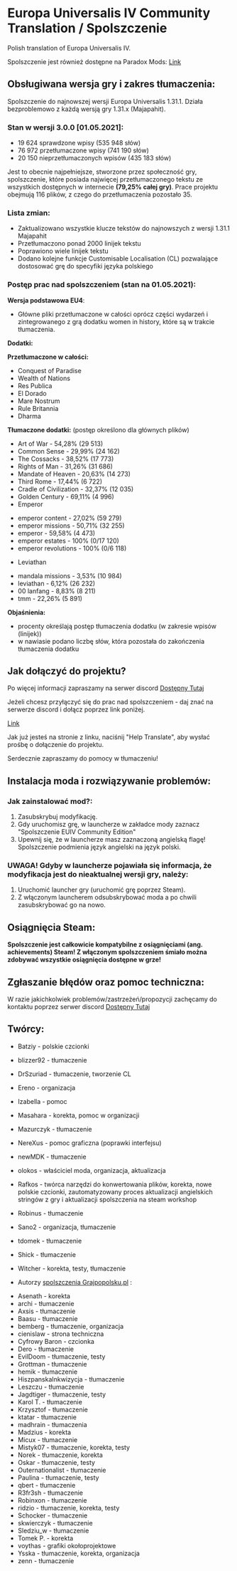 # Europa Universalis IV Community Translation / Spolszczenie
Polish translation of Europa Universalis IV.

Spolszczenie jest również dostępne na Paradox Mods: [Link](https://mods.paradoxplaza.com/mods/16442/Any)

## Obsługiwana wersja gry i zakres tłumaczenia:
Spolszczenie do najnowszej wersji Europa Universalis 1.31.1. Działa bezproblemowo z każdą wersją gry 1.31.x (Majapahit).

### Stan w wersji 3.0.0 [01.05.2021]:
 * 19 624 sprawdzone wpisy (535 948 słów)
 * 76 972 przetłumaczone wpisy (741 190 słów)
 * 20 150 nieprzetłumaczonych wpisów (435 183 słów)

Jest to obecnie najpełniejsze, stworzone przez społeczność gry, spolszczenie, które posiada najwięcej przetłumaczonego tekstu ze wszystkich dostępnych w internecie **(79,25% całej gry)**. Prace projektu obejmują 116 plików, z czego do przetłumaczenia pozostało 35.
 
### Lista zmian:
- Zaktualizowano wszystkie klucze tekstów do najnowszych z wersji 1.31.1 Majapahit
- Przetłumaczono ponad 2000 linijek tekstu
- Poprawiono wiele linijek tekstu
- Dodano kolejne funkcje Customisable Localisation (CL) pozwalające dostosować grę do specyfiki języka polskiego

### Postęp prac nad spolszczeniem (stan na 01.05.2021):

**Wersja podstawowa EU4**: 
* Główne pliki przetłumaczone w całości oprócz części wydarzeń i zintegrowanego z grą dodatku women in history, które są w trakcie tłumaczenia.

**Dodatki:**

**Przetłumaczone w całości:**

* Conquest of Paradise
* Wealth of Nations
* Res Publica
* El Dorado 
* Mare Nostrum
* Rule Britannia
* Dharma

**Tłumaczone dodatki:**
(postęp określono dla głównych plików)

* Art of War              - 54,28% (29 513)
* Common Sense            - 29,99% (24 162)
* The Cossacks            - 38,52% (17 773)
* Rights of Man           - 31,26% (31 686)
* Mandate of Heaven       - 20,63% (14 273)
* Third Rome              - 17,44% (6 722)
* Cradle of Civilization  - 32,37% (12 035)
* Golden Century          - 69,11% (4 996)  
* Emperor
- emperor content         - 27,02% (59 279)
- emperor missions        - 50,71% (32 255)
- emperor                 - 59,58% (4 473)
- emperor estates         - 100% (0/17 120)
- emperor revolutions     - 100% (0/6 118)
* Leviathan
- mandala missions        - 3,53% (10 984)
- leviathan               - 6,12% (26 232)
- 00 lanfang              - 8,83% (8 211) 
- tmm                     - 22,26% (5 891)

**Objaśnienia:**
 + procenty określają postęp tłumaczenia dodatku (w zakresie wpisów (linijek))
 + w nawiasie podano liczbę słów, która pozostała do zakończenia tłumaczenia dodatku 

## Jak dołączyć do projektu?
Po więcej informacji zapraszamy na serwer discord [Dostępny Tutaj](https://discord.gg/bTW7G7zJGX)

Jeżeli chcesz przyłączyć się do prac nad spolszczeniem - daj znać na serwerze discord i dołącz poprzez link poniżej.

[Link](https://www.transifex.com/europa-universalis-iv-community-translation/Community-edition/)

Jak już jesteś na stronie z linku, naciśnij "Help Translate", aby wysłać prośbę o dołączenie do projektu.

Serdecznie zapraszamy do pomocy w tłumaczeniu!

## Instalacja moda i rozwiązywanie problemów:

### Jak zainstalować mod?:
1. Zasubskrybuj modyfikację.
2. Gdy uruchomisz grę, w launcherze w zakładce mody zaznacz "Spolszczenie EUIV Community Edition"
3. Upewnij się, że w launcherze masz zaznaczoną angielską flagę! Spolszczenie podmienia język angielski na język polski.

### UWAGA! Gdyby w launcherze pojawiała się informacja, że modyfikacja jest do nieaktualnej wersji gry, należy:
1. Uruchomić launcher gry (uruchomić grę poprzez Steam).
2. Z włączonym launcherem odsubskrybować moda a po chwili zasubskrybować go na nowo.

## Osiągnięcia Steam:
**Spolszczenie jest całkowicie kompatybilne z osiągnięciami (ang. achievements) Steam! Z włączonym spolszczeniem śmiało można zdobywać wszystkie osiągnięcia dostępne w grze!**

## Zgłaszanie błędów oraz pomoc techniczna:
W razie jakichkolwiek problemów/zastrzeżeń/propozycji zachęcamy do kontaktu poprzez serwer discord [Dostępny Tutaj](https://discord.gg/bTW7G7zJGX)

## Twórcy:
- Batziy - polskie czcionki
- blizzer92 - tłumaczenie
- DrSzuriad - tłumaczenie, tworzenie CL
- Ereno - organizacja
- Izabella - pomoc
- Masahara - korekta, pomoc w organizacji
- Mazurczyk - tłumaczenie
- NereXus - pomoc graficzna (poprawki interfejsu)
- newMDK - tłumaczenie
- olokos - właściciel moda, organizacja, aktualizacja
- Rafkos - twórca narzędzi do konwertowania plików, korekta, nowe polskie czcionki, zautomatyzowany proces aktualizacji angielskich stringów z gry i aktualizacji spolszczenia na steam workshop
- Robinus - tłumaczenie
- Sano2 - organizacja, tłumaczenie
- tdomek - tłumaczenie
- Shick - tłumaczenie
- Witcher - korekta, testy, tłumaczenie

- Autorzy [spolszczenia Grajpopolsku.pl](https://steamcommunity.com/sharedfiles/filedetails/?id=537685335) :
* Asenath - korekta
* archi - tłumaczenie
* Axsis - tłumaczenie
* Baasu - tłumaczenie
* bemberg - tłumaczenie, organizacja
* cienislaw - strona techniczna
* Cyfrowy Baron - czcionka
* Dero - tłumaczenie
* EvilDoom - tłumaczenie, testy
* Grottman - tłumaczenie
* hemik - tłumaczenie
* HiszpanskaInkwizycja - tłumaczenie
* Leszczu - tłumaczenie
* Jagdtiger - tłumaczenie, testy
* Karol T. - tłumaczenie
* Krzysztof - tłumaczenie
* ktatar - tłumaczenie
* madhrain - tłumaczenia
* Madzius - korekta
* Micux - tłumaczenie
* Mistyk07 - tłumaczenie, korekta, testy
* Norek - tłumaczenie, korekta
* Oskar - tłumaczenie, testy
* Outernationalist - tłumaczenie
* Paulina - tłumaczenie, testy
* qbert - tłumaczenie
* R3fr3sh - tłumaczenie
* Robinxon - tłumaczenie
* ridzio - tłumaczenie, korekta, testy
* Schocker - tłumaczenie
* skwierczyk - tłumaczenie
* Sledziu_w - tłumaczenie
* Tomek P. - korekta
* voythas - grafiki okołoprojektowe
* Ysska - tłumaczenie, korekta, organizacja
* zenn - tłumaczenie

